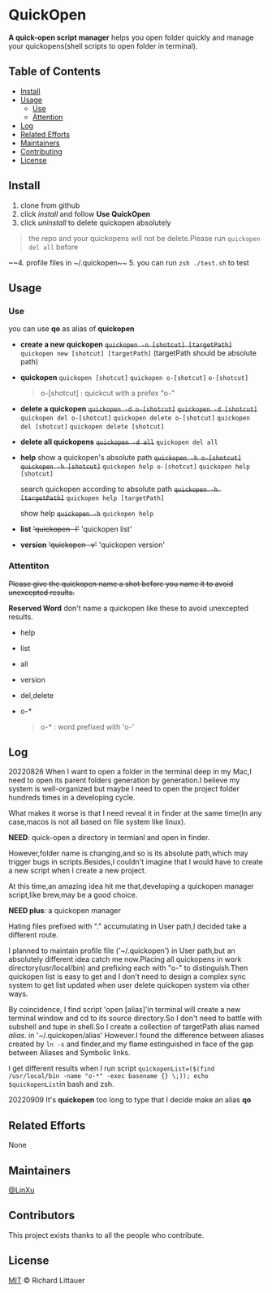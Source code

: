# QuickOpen

**A quick-open script manager**
helps you open folder quickly and manage your quickopens(shell scripts to open folder in terminal).

## Table of Contents
- [Install](#install)
- [Usage](#usage)
	- [Use](#Use)
  - [Attention](#Attention)
- [Log](#Log)
- [Related Efforts](#related-efforts)
- [Maintainers](#maintainers)
- [Contributing](#contributing)
- [License](#license)


## Install
1. clone from github
2. click *install* and follow **Use QuickOpen**
3. click *uninstall* to delete quickopen absolutely
  > the repo and your quickopens will not be delete.Please run `quickopen del all` before

~~4. profile files in ~/.quickopen~~
5. you can run `zsh ./test.sh` to test

## Usage
### Use
you can use **qo** as alias of **quickopen**

- **create a new quickopen**
  ~~`quickopen -n [shotcut] [targetPath]`~~
  `quickopen new [shotcut] [targetPath]` (targetPath should be absolute path)

- **quickopen**
  `quickopen [shotcut]`
  `quickopen o-[shotcut]`
  `o-[shotcut]`	
  
  > o-[shotcut] : quickcut with a prefex "o-" 
  
- **delete a quickopen**
  ~~`quickopen -d o-[shotcut]`~~
    ~~`quickopen -d [shotcut]`~~
  `quickopen del o-[shotcut]`
  `quickopen delete o-[shotcut]`
  `quickopen del [shotcut]`
  `quickopen delete [shotcut]`

- **delete all quickopens**
  ~~`quickopen -d all`~~
  `quickopen del all`

- **help**
  show a quickopen's absolute path 
  ~~`quickopen -h o-[shotcut]`~~
  ~~`quickopen -h [shotcut]`~~
  `quickopen help o-[shotcut]`
  `quickopen help [shotcut]`

  search quickopen according to absolute path 
  ~~`quickopen -h [targetPath]`~~
  `quickopen help [targetPath]`

  show help
  ~~`quickopen -h`~~
  `quickopen help`

- **list**
  ~~'quickopen -l'~~
  'quickopen list'

- **version**
  ~~'quickopen -v'~~
  'quickopen version'

### Attentiton
~~Please give the quickopen name a shot before you name it to avoid unexcepted results.~~

**Reserved Word**
don't name a quickopen like these to avoid unexcepted results.

- help

- list

- all

- version

- del,delete

- o-*
	
	> o-* : word prefixed with 'o-'

## Log
20220826
When I want to open a folder in the terminal deep in my Mac,I need to open its parent folders generation by generation.I believe my system is well-organized but maybe I need to open the project folder hundreds times in a developing cycle.

What makes it worse is that I need reveal it in finder at the same time(In any case,macos is not all based on file system like linux).

**NEED**: quick-open a directory in termianl and open in finder.

However,folder name is changing,and so is its absolute path,which may trigger bugs in scripts.Besides,I couldn't imagine that I would have to create a new script when I create a new project.

At this time,an amazing idea hit me that,developing a quickopen manager script,like brew,may be a good choice.

**NEED plus**: a quickopen manager

Hating files prefixed with "." accumulating in User path,I decided take a different route.

I planned to maintain profile file ('~/.quickopen') in User path,but an absolutely different idea catch me now.Placing all quickopens in work directory(usr/local/bin) and prefixing each with "o-" to distinguish.Then quickopen list is easy to get and I don't need to design a complex sync system to get list updated when user delete quickopen system via other ways.

By coincidence, I find script 'open [alias]'in terminal will create a new terminal window and cd to its source directory.So I don't need to battle with subshell and tupe in shell.So I create a collection of targetPath alias named *alias*. in '~/.quickopen/alias'
However.I found the difference between aliases created by `ln -s` and finder,and my flame estinguished in face of the gap between Aliases and Symbolic links.

I get different results when I run script `quickopenList=($(find /usr/local/bin -name "o-*" -exec basename {} \;)); echo $quickopenList`in bash and zsh.

20220909
It's **quickopen** too long to type that I decide make an alias **qo**

## Related Efforts
None

## Maintainers
[@LinXu](https://github.com/DawnEver)

## Contributors
This project exists thanks to all the people who contribute.

## License

[MIT](LICENSE) © Richard Littauer
